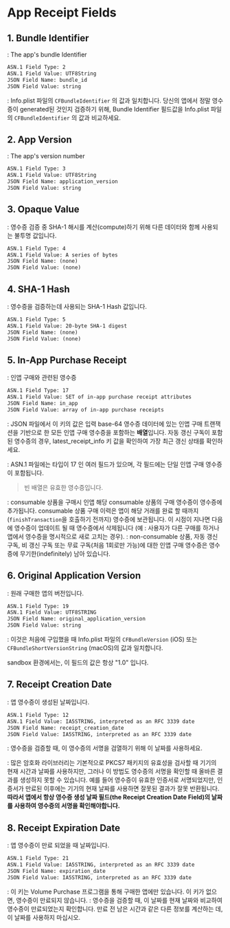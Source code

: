 # App Receipt Fields

## 1. Bundle Identifier

: The app's bundle Identifier

```markdown
ASN.1 Field Type: 2 
ASN.1 Field Value: UTF8String
JSON Field Name: bundle_id
JSON Field Value: string
```

: Info.plist 파일의 `CFBundleIdentifier` 의 값과 일치합니다. 당신의 앱에서 정말 영수증이 generated된 것인지 검증하기 위해, Bundle Identifier 필드값을 Info.plist 파일의 `CFBundleIdentifier` 의 값과 비교하세요.

## 2. App Version

: The app's version number

```markdown
ASN.1 Field Type: 3 
ASN.1 Field Value: UTF8String
JSON Field Name: application_version
JSON Field Value: string
```

## 3. Opaque Value

: 영수증 검증 중 SHA-1 해시를 계산(compute)하기 위해 다른 데이터와 함께 사용되는 불투명 값입니다.

```markdown
ASN.1 Field Type: 4
ASN.1 Field Value: A series of bytes
JSON Field Name: (none)
JSON Field Value: (none)
```

## 4. SHA-1 Hash

: 영수증을 검증하는데 사용되는 SHA-1 Hash 값입니다.

```markdown
ASN.1 Field Type: 5 
ASN.1 Field Value: 20-byte SHA-1 digest
JSON Field Name: (none)
JSON Field Value: (none)
```

## 5. In-App Purchase Receipt

: 인앱 구매와 관련된 영수증

```markdown
ASN.1 Field Type: 17 
ASN.1 Field Value: SET of in-app purchase receipt attributes
JSON Field Name: in_app
JSON Field Value: array of in-app purchase receipts
```

: JSON 파일에서 이 키의 값은 입력 base-64 영수증 데이터에 있는 인앱 구매 트랜잭션을 기반으로 한 모든 인앱 구매 영수증을 포함하는 **배열**입니다. 자동 갱신 구독이 포함 된 영수증의 경우, latest_receipt_info 키 값을 확인하여 가장 최근 갱신 상태를 확인하세요.

: ASN.1 파일에는 타입이 17 인 여러 필드가 있으며, 각 필드에는 단일 인앱 구매 영수증이 포함됩니다.

> 빈 배열은 유효한 영수증입니다.

: consumable 상품을 구매시 인앱 해당 consumable 상품의 구매 영수증이 영수증에 추가됩니다. consumable 상품 구매 이력은 앱이 해당 거래를 완료 할 때까지(`finishTransaction`을 호출하기 전까지) 영수증에 보관됩니다. 이 시점이 지나면 다음에 영수증이 업데이트 될 때 영수증에서 삭제됩니다 (예 : 사용자가 다른 구매를 하거나 앱에서 영수증을 명시적으로 새로 고치는 경우).
: non-consumable 상품, 자동 갱신 구독, 비 갱신 구독 또는 무료 구독(처음 1회로만 가능)에 대한 인앱 구매 영수증은 영수증에 무기한(indefinitely) 남아 있습니다.

## 6. Original Application Version

: 원래 구매한 앱의 버전입니다.

```markdown
ASN.1 Field Type: 19
ASN.1 Field Value: UTF8STRING
JSON Field Name: original_application_version
JSON Field Value: string
```

: 이것은 처음에 구입했을 때 Info.plist 파일의 `CFBundleVersion` (iOS) 또는 `CFBundleShortVersionString` (macOS)의 값과 일치합니다.

sandbox 환경에서는, 이 필드의 값은 항상 "1.0" 입니다.

## 7. Receipt Creation Date

: 앱 영수증이 생성된 날짜입니다.

```markdown
ASN.1 Field Type: 12 
ASN.1 Field Value: IA5STRING, interpreted as an RFC 3339 date 
JSON Field Name: receipt_creation_date 
JSON Field Value: IA5STRING, interpreted as an RFC 3339 date
```

: 영수증을 검증할 때, 이 영수증의 서명을 검열하기 위해 이 날짜를 사용하세요.

: 많은 암호화 라이브러리는 기본적으로 PKCS7 패키지의 유효성을 검사할 때 기기의 현재 시간과 날짜를 사용하지만, 그러나 이 방법도 영수증의 서명을 확인할 때 올바른 결과를 생성하지 못할 수 있습니다. 예를 들어 영수증이 유효한 인증서로 서명되었지만, 인증서가 만료된 이후에는 기기의 현재 날짜를 사용하면 잘못된 결과가 잘못 반환됩니다. **따라서 앱에서 항상 영수증 생성 날짜 필드(the Receipt Creation Date Field)의 날짜를 사용하여 영수증의 서명을 확인해야합니다.**

## 8. Receipt Expiration Date

: 앱 영수증이 만료 되었을 때 날짜입니다.

```markdown
ASN.1 Field Type: 21 
ASN.1 Field Value: IA5STRING, interpreted as an RFC 3339 date 
JSON Field Name: expiration_date 
JSON Field Value: IA5STRING, interpreted as an RFC 3339 date
```

: 이 키는 Volume Purchase 프로그램을 통해 구매한 앱에만 있습니다. 이 키가 없으면, 영수증이 만료되지 않습니다.
: 영수증을 검증할 때, 이 날짜를 현재 날짜와 비교하여 영수증이 만료되었는지 확인합니다. 만료 전 남은 시간과 같은 다른 정보를 계산하는 데, 이 날짜를 사용하지 마십시오.